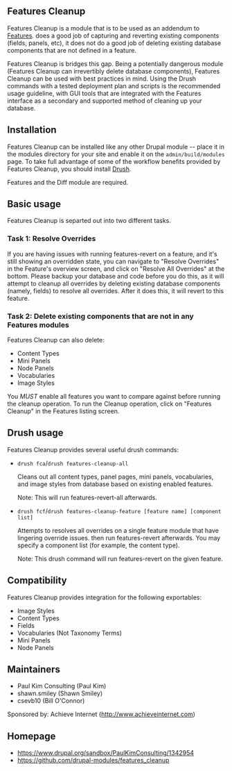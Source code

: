 Features Cleanup
----------------
Features Cleanup is a module that is to be used as an addendum to [Features][1].
does a good job of capturing and reverting existing components
(fields, panels, etc), it does not do a good job of deleting existing database
components that are not defined in a feature.

Features Cleanup is bridges this gap. Being a potentially dangerous module
(Features Cleanup can irrevertibly delete database components), Features Cleanup
can be used with best practices in mind. Using the Drush commands with a
tested deployment plan and scripts is the recommended usage guideline, with
GUI tools that are integrated with the Features interface as a secondary
and supported method of cleaning up your database.


Installation
------------
Features Cleanup can be installed like any other Drupal module -- place it in the
modules directory for your site and enable it on the `admin/build/modules` page.
To take full advantage of some of the workflow benefits provided by Features Cleanup,
you should install [Drush][2].

Features and the Diff module are required.


Basic usage
-----------
Features Cleanup is separted out into two different tasks.

### Task 1: Resolve Overrides

If you are having issues with running features-revert on a feature, and it's still
showing an overridden state, you can navigate to "Resolve Overrides" in the
Feature's overview screen, and click on "Resolve All Overrides" at the bottom.
Please backup your database and code before you do this, as it will attempt to
cleanup all overrides by deleting existing database components (namely, fields)
to resolve all overrides. After it does this, it will revert to this feature.

### Task 2: Delete existing components that are not in any Features modules

Features Cleanup can also delete:

- Content Types
- Mini Panels
- Node Panels
- Vocabularies
- Image Styles

You *MUST* enable all features you want to compare against before running the
cleanup operation. To run the Cleanup operation, click on "Features Cleanup"
in the Features listing screen.


Drush usage
-----------
Features Cleanup provides several useful drush commands:

- `drush fca`/`drush features-cleanup-all`

  Cleans out all content types, panel pages, mini panels, vocabularies, and image styles
  from database based on existing enabled features.

  Note: This will run features-revert-all afterwards.

- `drush fcf`/`drush features-cleanup-feature [feature name] [component list]`

  Attempts to resolves all overrides on a single feature module
  that have lingering override issues.  then run features-revert afterwards.
  You may specify a component list (for example, the content type).

  Note: This drush command will run features-revert on the given feature.

Compatibility
-------------
Features Cleanup provides integration for the following exportables:

- Image Styles
- Content Types
- Fields
- Vocabularies (Not Taxonomy Terms)
- Mini Panels
- Node Panels


Maintainers
-----------
- Paul Kim Consulting (Paul Kim)
- shawn.smiley (Shawn Smiley)
- csevb10 (Bill O'Connor)

Sponsored by: Achieve Internet (http://www.achieveinternet.com)

Homepage
--------

- https://www.drupal.org/sandbox/PaulKimConsulting/1342954
- https://github.com/drupal-modules/features_cleanup


[1]: http://drupal.org/project/features
[2]: http://drupal.org/project/drush
